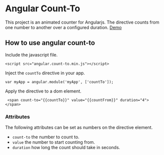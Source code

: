 # Angular Count-To

This project is an animated counter for Angularjs. The directive counts from one number to another over a configured duration.
[Demo](http://sparkalow.github.io/angular-count-to/)

## How to use angular count-to


Include the javascript file.

```
<script src="angular.count-to.min.js"></script>
```

Inject the `countTo` directive in your app.

```
var myApp = angular.module('myApp', ['countTo']);
```

Apply the directive to a dom element.
```
 <span count-to="{{countTo}}" value="{{countFrom}}" duration="4"></span>
```


### Attributes

The following attributes can be set as numbers on the directive element.

- ```count-to```  the number to count to.
- ```value```  the number to start counting from.
- ```duration```  how long the count should take in seconds.

